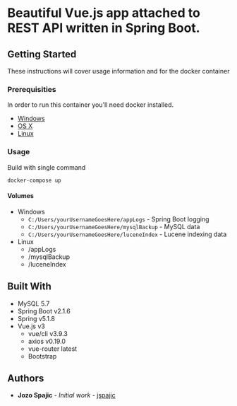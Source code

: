 # Beautiful Vue.js app attached to REST API written in Spring Boot.

## Getting Started

These instructions will cover usage information and for the docker container 

### Prerequisities


In order to run this container you'll need docker installed.

* [Windows](https://docs.docker.com/windows/started)
* [OS X](https://docs.docker.com/mac/started/)
* [Linux](https://docs.docker.com/linux/started/)

### Usage


Build with single command

```shell
docker-compose up
```


#### Volumes

* Windows
    * `C:/Users/yourUsernameGoesHere/appLogs` - Spring Boot logging
    * `C:/Users/yourUsernameGoesHere/mysqlBackup` - MySQL data
    * `C:/Users/yourUsernameGoesHere/luceneIndex` - Lucene indexing data
* Linux
    * /appLogs
    * /mysqlBackup
    * /luceneIndex



## Built With

* MySQL 5.7
* Spring Boot v2.1.6 
* Spring v5.1.8
* Vue.js v3
    * vue/cli v3.9.3
    * axios v0.19.0
    * vue-router latest
    * Bootstrap


## Authors

* **Jozo Spajic** - *Initial work* - [jspajic](https://github.com/jspajic)
